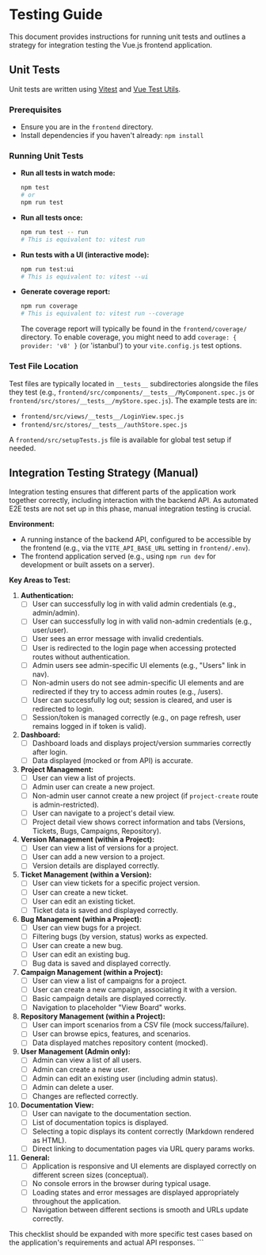 # Testing Guide

This document provides instructions for running unit tests and outlines a strategy for integration testing the Vue.js frontend application.

## Unit Tests

Unit tests are written using [Vitest](https://vitest.dev/) and [Vue Test Utils](https://test-utils.vuejs.org/).

### Prerequisites
- Ensure you are in the `frontend` directory.
- Install dependencies if you haven't already: `npm install`

### Running Unit Tests
- **Run all tests in watch mode:**
  ```bash
  npm test
  # or
  npm run test
  ```
- **Run all tests once:**
  ```bash
  npm run test -- run
  # This is equivalent to: vitest run
  ```
- **Run tests with a UI (interactive mode):**
  ```bash
  npm run test:ui
  # This is equivalent to: vitest --ui
  ```
- **Generate coverage report:**
  ```bash
  npm run coverage
  # This is equivalent to: vitest run --coverage
  ```
  The coverage report will typically be found in the `frontend/coverage/` directory. To enable coverage, you might need to add `coverage: { provider: 'v8' }` (or 'istanbul') to your `vite.config.js` test options.

### Test File Location
Test files are typically located in `__tests__` subdirectories alongside the files they test (e.g., `frontend/src/components/__tests__/MyComponent.spec.js` or `frontend/src/stores/__tests__/myStore.spec.js`). The example tests are in:
- `frontend/src/views/__tests__/LoginView.spec.js`
- `frontend/src/stores/__tests__/authStore.spec.js`

A `frontend/src/setupTests.js` file is available for global test setup if needed.

## Integration Testing Strategy (Manual)

Integration testing ensures that different parts of the application work together correctly, including interaction with the backend API. As automated E2E tests are not set up in this phase, manual integration testing is crucial.

**Environment:**
- A running instance of the backend API, configured to be accessible by the frontend (e.g., via the `VITE_API_BASE_URL` setting in `frontend/.env`).
- The frontend application served (e.g., using `npm run dev` for development or built assets on a server).

**Key Areas to Test:**

1.  **Authentication:**
    *   [ ] User can successfully log in with valid admin credentials (e.g., admin/admin).
    *   [ ] User can successfully log in with valid non-admin credentials (e.g., user/user).
    *   [ ] User sees an error message with invalid credentials.
    *   [ ] User is redirected to the login page when accessing protected routes without authentication.
    *   [ ] Admin users see admin-specific UI elements (e.g., "Users" link in nav).
    *   [ ] Non-admin users do not see admin-specific UI elements and are redirected if they try to access admin routes (e.g., /users).
    *   [ ] User can successfully log out; session is cleared, and user is redirected to login.
    *   [ ] Session/token is managed correctly (e.g., on page refresh, user remains logged in if token is valid).

2.  **Dashboard:**
    *   [ ] Dashboard loads and displays project/version summaries correctly after login.
    *   [ ] Data displayed (mocked or from API) is accurate.

3.  **Project Management:**
    *   [ ] User can view a list of projects.
    *   [ ] Admin user can create a new project.
    *   [ ] Non-admin user cannot create a new project (if `project-create` route is admin-restricted).
    *   [ ] User can navigate to a project's detail view.
    *   [ ] Project detail view shows correct information and tabs (Versions, Tickets, Bugs, Campaigns, Repository).

4.  **Version Management (within a Project):**
    *   [ ] User can view a list of versions for a project.
    *   [ ] User can add a new version to a project.
    *   [ ] Version details are displayed correctly.

5.  **Ticket Management (within a Version):**
    *   [ ] User can view tickets for a specific project version.
    *   [ ] User can create a new ticket.
    *   [ ] User can edit an existing ticket.
    *   [ ] Ticket data is saved and displayed correctly.

6.  **Bug Management (within a Project):**
    *   [ ] User can view bugs for a project.
    *   [ ] Filtering bugs (by version, status) works as expected.
    *   [ ] User can create a new bug.
    *   [ ] User can edit an existing bug.
    *   [ ] Bug data is saved and displayed correctly.

7.  **Campaign Management (within a Project):**
    *   [ ] User can view a list of campaigns for a project.
    *   [ ] User can create a new campaign, associating it with a version.
    *   [ ] Basic campaign details are displayed correctly.
    *   [ ] Navigation to placeholder "View Board" works.

8.  **Repository Management (within a Project):**
    *   [ ] User can import scenarios from a CSV file (mock success/failure).
    *   [ ] User can browse epics, features, and scenarios.
    *   [ ] Data displayed matches repository content (mocked).

9.  **User Management (Admin only):**
    *   [ ] Admin can view a list of all users.
    *   [ ] Admin can create a new user.
    *   [ ] Admin can edit an existing user (including admin status).
    *   [ ] Admin can delete a user.
    *   [ ] Changes are reflected correctly.

10. **Documentation View:**
    *   [ ] User can navigate to the documentation section.
    *   [ ] List of documentation topics is displayed.
    *   [ ] Selecting a topic displays its content correctly (Markdown rendered as HTML).
    *   [ ] Direct linking to documentation pages via URL query params works.

11. **General:**
    *   [ ] Application is responsive and UI elements are displayed correctly on different screen sizes (conceptual).
    *   [ ] No console errors in the browser during typical usage.
    *   [ ] Loading states and error messages are displayed appropriately throughout the application.
    *   [ ] Navigation between different sections is smooth and URLs update correctly.

This checklist should be expanded with more specific test cases based on the application's requirements and actual API responses.
        ```
